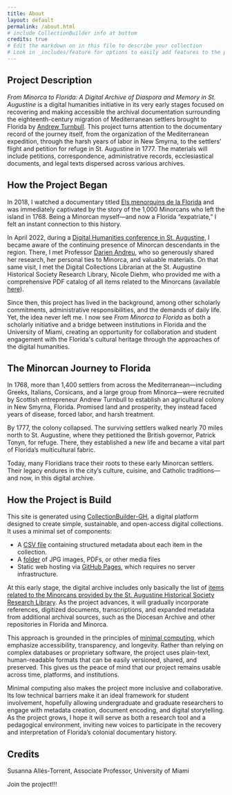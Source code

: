 ```yaml
---
title: About
layout: default
permalink: /about.html
# include CollectionBuilder info at bottom
credits: true
# Edit the markdown on in this file to describe your collection
# Look in _includes/feature for options to easily add features to the page
---
```


## Project Description 

*From Minorca to Florida: A Digital Archive of Diaspora and Memory in St. Augustine* is a digital humanities initiative in its very early stages focused on recovering and making accessible the archival documentation surrounding the eighteenth-century migration of Mediterranean settlers brought to Florida by [Andrew Turnbull](https://en.wikipedia.org/wiki/Andrew_Turnbull_(colonist)). This project turns attention to the documentary record of the journey itself, from the organization of the Mediterranean expedition, through the harsh years of labor in New Smyrna, to the settlers’ flight and petition for refuge in St. Augustine in 1777. The materials will include petitions, correspondence, administrative records, ecclesiastical documents, and legal texts dispersed across various archives. 

## How the Project Began 

In 2018, I watched a documentary titled [Els menorquins de la Florida](https://www.youtube.com/watch?v=T9hOpk4Sf24) and was immediately captivated by the story of the 1,000 Minorcans who left the island in 1768. Being a Minorcan myself—and now a Florida “expatriate,” I felt an instant connection to this history.

In April 2022, during a [Digital Humanities conference in St. Augustine](https://www.fldh.org/fldhconference/), I became aware of the continuing presence of Minorcan descendants in the region. There, I met Professor [Darien Andreu](https://www.flagler.edu/news-events/news/spark-dry-tinder-darien-andreus-enduring-influence-classroom-and-community), who so generously shared her research, her personal ties to Minorca, and valuable materials. On that same visit, I met the Digital Collections Librarian at the St. Augustine Historical Society Research Library, Nicole Diehm, who provided me with a comprehensive PDF catalog of all items related to the Minorcans (available [here](https://staughs.com/wp-content/uploads/2024/01/Minorcan-Resources.pdf)). 

Since then, this project has lived in the background, among other scholarly commitments, administrative responsibilities, and the demands of daily life. Yet, the idea never left me. I now see *From Minorca to Florida* as both a scholarly initiative and a bridge between institutions in Florida and the University of Miami, creating an opportunity for collaboration and student engagement with the Florida's cultural heritage through the approaches of the digital humanities.

## The Minorcan Journey to Florida 

In 1768, more than 1,400 settlers from across the Mediterranean—including Greeks, Italians, Corsicans, and a large group from Minorca—were recruited by Scottish entrepreneur Andrew Turnbull to establish an agricultural colony in New Smyrna, Florida. Promised land and prosperity, they instead faced years of disease, forced labor, and harsh treatment.

By 1777, the colony collapsed. The surviving settlers walked nearly 70 miles north to St. Augustine, where they petitioned the British governor, Patrick Tonyn, for refuge. There, they established a new life and became a vital part of Florida’s multicultural fabric.

Today, many Floridians trace their roots to these early Minorcan settlers. Their legacy endures in the city’s culture, cuisine, and Catholic traditions—and now, in this digital archive.

## How the Project is Build 

This site is generated using [CollectionBuilder-GH](https://collectionbuilding.github.io/gh/), a digital platform designed to create simple, sustainable, and open-access digital collections. It uses a minimal set of components:

- A [CSV file](https://github.com/dh-miami/minorcans_demo/blob/main/_data/minorcans_demo.csv) containing structured metadata about each item in the collection. 
- A [folder](https://github.com/dh-miami/minorcans_demo/tree/main/objects) of JPG images, PDFs, or other media files
- Static web hosting via [GitHub Pages](https://github.com/dh-miami/minorcans_demo/tree/main/objects), which requires no server infrastructure. 

At this early stage, the digital archive includes only basically the list of [items related to the Minorcans provided by the St. Augustine Historical Society Research Library](https://staughs.com/wp-content/uploads/2024/01/Minorcan-Resources.pdf). As the project advances, it will gradually incorporate references, digitized documents, transcriptions, and expanded metadata from additional archival sources, such as the Diocesan Archive and other repositories in Florida and Minorca.

This approach is grounded in the principles of [minimal computing](https://go-dh.github.io/mincomp/about/), which emphasize accessibility, transparency, and longevity. Rather than relying on complex databases or proprietary software, the project uses plain-text, human-readable formats that can be easily versioned, shared, and preserved. This gives us the peace of mind that our project remains usable across time, platforms, and institutions.

Minimal computing also makes the project more inclusive and collaborative. Its low technical barriers make it an ideal framework for student involvement, hopefully allowing undergraduate and graduate researchers to engage with metadata creation, document encoding, and digital storytelling. As the project grows, I hope it will serve as both a research tool and a pedagogical environment, inviting new voices to participate in the recovery and interpretation of Florida’s colonial documentary history.


## Credits 

Susanna Allés-Torrent, Associate Professor, University of Miami 


Join the project!!! 